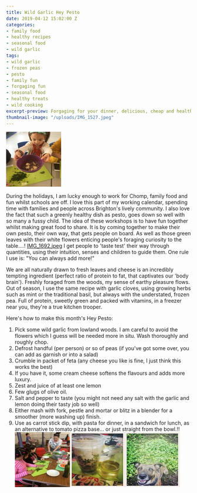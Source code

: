 ```yaml
---
title: Wild Garlic Hey Pesto
date: 2019-04-12 15:02:00 Z
categories:
- family food
- healthy recipes
- seasonal food
- wild garlic
tags:
- wild garlic
- frozen peas
- pesto
- family fun
- forgaging fun
- seasonal food
- healthy treats
- wild cooking
excerpt-preview: Forgaging for your dinner, delicious, cheap and healthy too!
thumbnail-image: "/uploads/IMG_1527.jpeg"
---
```


![IMG_1558.jpeg](/uploads/IMG_1558.jpeg)

During the holidays, I am lucky enough to work for Chomp, family food and fun whilst schools are off.  I love this part of my working calendar, spending time with families and people across Brighton's lively community. I also love the fact that such a greenly healthy dish as pesto, goes down so well with so many a fussy child.  The idea of these workshops is to have fun together whilst making great food to share.  It is by coming together to make their own pesto, their own way, that gets people on board.  As well as those green leaves with their white flowers enticing people's foraging curiosity to the table....!
[IMG_1692.jpeg](/uploads/IMG_1692.jpeg)
I get people to 'taste test' their way through quantities, using their intuition, senses and children to guide them.  One rule I use is: "You can always add more!"

We are all naturally drawn to fresh leaves and cheese is an incredibly tempting ingredient (perfect ratio of protein to fat, that captivates our 'body brain'). Freshly foraged from the woods, my sense of earthy pleasure flows.  Out of season, I use the same recipe with garlic cloves, using growing herbs such as mint or the traditional basil, but always with the understated, frozen pea.  Full of protein, sweetly green and packed with vitamins, in a freezer near you, they're a true kitchen trooper.

Here's how to make this month's Hey Pesto:

1.  Pick some wild garlic from lowland woods. I am careful to avoid the flowers which I guess will be needed more in situ. Wash thoroughly and roughly chop.
2. Defrost handful (per person) or so of peas (if you've got some over, you can add as garnish or into a salad)
3.  Crumble in packet of feta (any cheese you like is fine, I just think this works the best)
4. If you have it, some cream cheese softens the flavours and adds more luxury.
5. Zest and juice of at least one lemon
6. Few glugs of olive oil.
7. Salt and pepper to taste (you might not need any salt with the garlic and lemon doing their tasty job so well)
8. Either mash with fork, pestle and mortar or blitz in a blender for a smoother (more washing up) finish.
9. Use as carrot stick dip, with pasta for dinner, in a sandwich for lunch, as an alternative to tomato pizza base... or just straight from the bowl.!!![IMG_1581-d21b7e.jpeg](/uploads/IMG_1581-d21b7e.jpeg)![IMG_1541.jpeg](/uploads/IMG_1541.jpeg)![IMG_1524.jpeg](/uploads/IMG_1524.jpeg)
